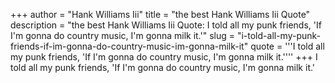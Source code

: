 +++
author = "Hank Williams Iii"
title = "the best Hank Williams Iii Quote"
description = "the best Hank Williams Iii Quote: I told all my punk friends, 'If I'm gonna do country music, I'm gonna milk it.'"
slug = "i-told-all-my-punk-friends-if-im-gonna-do-country-music-im-gonna-milk-it"
quote = '''I told all my punk friends, 'If I'm gonna do country music, I'm gonna milk it.''''
+++
I told all my punk friends, 'If I'm gonna do country music, I'm gonna milk it.'
